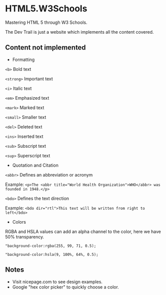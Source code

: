 # HTML5.W3Schools
 Mastering HTML 5 through W3 Schools. 

 The Dev Trail is just a website which implements all the content covered.

 ## Content not implemented

 - Formatting

 ``<b>`` Bold text

 ``<strong>`` Important text

 ``<i>`` Italic text

 ``<em>`` Emphasized text

 ``<mark>`` Marked text

 ``<small>`` Smaller text

 ``<del>`` Deleted text

 ``<ins>`` Inserted text

 ``<sub>`` Subscript text

 ``<sup>`` Superscript text

 - Quotation and Citation

 ``<abbr>`` Defines an abbreviation or acronym

 Example: ``<p>The <abbr title="World Health Organization">WHO</abbr> was founded in 1948.</p>``

 ``<bdo>`` Defines the text direction

 Example: ``<bdo dir="rtl">This text will be written from right to left</bdo>``

 - Colors

 RGBA and HSLA values can add an alpha channel to the color, here we have 50% transparency.

 ``"background-color:rgba(255, 99, 71, 0.5);``

 ``"background-color:hsla(9, 100%, 64%, 0.5);``

 ## Notes

 - Visit nicepage.com to see design examples.
 - Google "hex color picker" to quickly choose a color.









